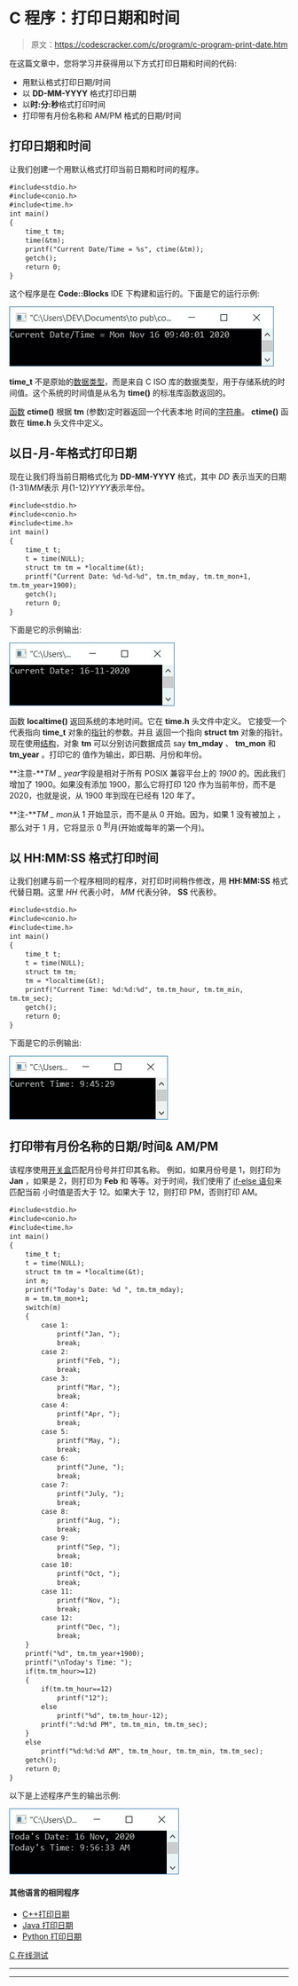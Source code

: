 # C 程序：打印日期和时间

> 原文：<https://codescracker.com/c/program/c-program-print-date.htm>

在这篇文章中，您将学习并获得用以下方式打印日期和时间的代码:

*   用默认格式打印日期/时间
*   以 **DD-MM-YYYY** 格式打印日期
*   以**时:分:秒**格式打印时间
*   打印带有月份名称和 AM/PM 格式的日期/时间

## 打印日期和时间

让我们创建一个用默认格式打印当前日期和时间的程序。

```
#include<stdio.h>
#include<conio.h>
#include<time.h>
int main()
{
    time_t tm;
    time(&tm);
    printf("Current Date/Time = %s", ctime(&tm));
    getch();
    return 0;
}
```

这个程序是在 **Code::Blocks** IDE 下构建和运行的。下面是它的运行示例:

![c program to print date](img/b41474bcf90b350ae20517054c83443a.png)

**time_t** 不是原始的[数据类型](/c/c-data-types.htm)，而是来自 C ISO 库的数据类型，用于存储系统的时间值。这个系统的时间值是从名为 **time()** 的标准库函数返回的。

[函数](/c/c-functions.htm) **ctime()** 根据 **tm** (参数)定时器返回一个代表本地 时间的[字符串](/c/c-strings.htm)。 **ctime()** 函数在 **time.h** 头文件中定义。

## 以日-月-年格式打印日期

现在让我们将当前日期格式化为 **DD-MM-YYYY** 格式，其中 *DD* 表示当天的日期(1-31)*MM*表示 月(1-12)*YYYY*表示年份。

```
#include<stdio.h>
#include<conio.h>
#include<time.h>
int main()
{
    time_t t;
    t = time(NULL);
    struct tm tm = *localtime(&t);
    printf("Current Date: %d-%d-%d", tm.tm_mday, tm.tm_mon+1, tm.tm_year+1900);
    getch();
    return 0;
}
```

下面是它的示例输出:

![print date in c](img/1d721a9ac746df1bc3240c6bdbbaab0f.png)

函数 **localtime()** 返回系统的本地时间。它在 **time.h** 头文件中定义。 它接受一个代表指向 **time_t** 对象的[指针](/c/c-pointers.htm)的参数。并且 返回一个指向 **struct tm** 对象的指针。现在使用[结构](/c/c-structures.htm)，对象 **tm** 可以分别访问数据成员 say **tm_mday** 、 **tm_mon** 和 **tm_year** 。打印它的 值作为输出，即日期、月份和年份。

**注意-***TM _ year*字段是相对于所有 POSIX 兼容平台上的 *1900* 的。因此我们 增加了 1900。如果没有添加 1900，那么它将打印 120 作为当前年份，而不是 2020，也就是说，从 1900 年到现在已经有 120 年了。

**注-***TM _ mon*从 1 开始显示，而不是从 0 开始。因为，如果 1 没有被加上 ，那么对于 1 月，它将显示 0 <sup>到</sup>月(开始或每年的第一个月)。

## 以 HH:MM:SS 格式打印时间

让我们创建与前一个程序相同的程序，对打印时间稍作修改，用 **HH:MM:SS** 格式 代替日期。这里 *HH* 代表小时， *MM* 代表分钟， **SS** 代表秒。

```
#include<stdio.h>
#include<conio.h>
#include<time.h>
int main()
{
    time_t t;
    t = time(NULL);
    struct tm tm;
	tm = *localtime(&t);
    printf("Current Time: %d:%d:%d", tm.tm_hour, tm.tm_min, tm.tm_sec);
    getch();
    return 0;
}
```

下面是它的示例输出:

![print time in c](img/9c8f42ee38b2c79fb5422b9aa384a5e0.png)

## 打印带有月份名称的日期/时间& AM/PM

该程序使用[开关盒](/c/c-switch-statement.htm)匹配月份号并打印其名称。 例如，如果月份号是 1，则打印为 **Jan** ，如果是 2，则打印为 **Feb** 和 等等。对于时间，我们使用了 [if-else 语句](/c/c-if-statement.htm)来匹配当前 小时值是否大于 12。如果大于 12，则打印 PM，否则打印 AM。

```
#include<stdio.h>
#include<conio.h>
#include<time.h>
int main()
{
    time_t t;
    t = time(NULL);
    struct tm tm = *localtime(&t);
    int m;
    printf("Today's Date: %d ", tm.tm_mday);
    m = tm.tm_mon+1;
    switch(m)
    {
        case 1:
            printf("Jan, ");
            break;
        case 2:
            printf("Feb, ");
            break;
        case 3:
            printf("Mar, ");
            break;
        case 4:
            printf("Apr, ");
            break;
        case 5:
            printf("May, ");
            break;
        case 6:
            printf("June, ");
            break;
        case 7:
            printf("July, ");
            break;
        case 8:
            printf("Aug, ");
            break;
        case 9:
            printf("Sep, ");
            break;
        case 10:
            printf("Oct, ");
            break;
        case 11:
            printf("Nov, ");
            break;
        case 12:
            printf("Dec, ");
            break;
    }
    printf("%d", tm.tm_year+1900);
    printf("\nToday's Time: ");
    if(tm.tm_hour>=12)
    {
        if(tm.tm_hour==12)
            printf("12");
        else
            printf("%d", tm.tm_hour-12);
        printf(":%d:%d PM", tm.tm_min, tm.tm_sec);
    }
    else
        printf("%d:%d:%d AM", tm.tm_hour, tm.tm_min, tm.tm_sec);
    getch();
    return 0;
}
```

以下是上述程序产生的输出示例:

![c program to print date in words](img/b833ef95a4f5fa8b2fbc647cf3b83c30.png)

#### 其他语言的相同程序

*   [C++打印日期](/cpp/program/cpp-program-print-date.htm)
*   [Java 打印日期](/java/program/java-program-print-time-date.htm)
*   [Python 打印日期](/python/program/python-program-print-date-time.htm)

[C 在线测试](/exam/showtest.php?subid=2)

* * *

* * *